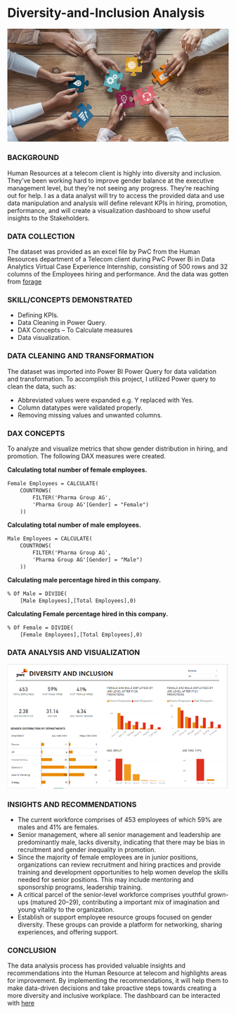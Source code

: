 # Diversity-and-Inclusion Analysis

![](diw.jpg)

### BACKGROUND
Human Resources at a telecom client is highly into diversity and inclusion. They’ve been working hard to improve gender balance at the executive management level, but they’re not seeing any progress. They’re reaching out for help. I as a data analyst will try to access the provided data and use data manipulation and analysis will define relevant KPIs in hiring, promotion, performance, and will create a visualization dashboard to show useful insights to the Stakeholders.

### DATA COLLECTION
The dataset was provided as an excel file by PwC from the Human Resources department of a Telecom client during PwC Power Bi in Data Analytics Virtual Case Experience Internship, consisting of 500 rows and 32 columns of the Employees hiring and performance. And the data was gotten from [forage](https://cdn.theforage.com/vinternships/companyassets/4sLyCPgmsy8DA6Dh3/03%20Diversity-Inclusion-Dataset.xlsx)

### SKILL/CONCEPTS DEMONSTRATED
- Defining KPIs.
- Data Cleaning in Power Query.
- DAX Concepts – To Calculate measures
- Data visualization.

### DATA CLEANING AND TRANSFORMATION
The dataset was imported into Power BI Power Query for data validation and transformation.
To accomplish this project, I utilized Power query to clean the data, such as:
- Abbreviated values were expanded e.g. Y replaced with Yes.
- Column datatypes were validated properly.
- Removing missing values and unwanted columns.

### DAX CONCEPTS
To analyze and visualize metrics that show gender distribution in hiring, and promotion. The following DAX measures were created.

**Calculating total number of female employees.**

```
Female Employees = CALCULATE(
    COUNTROWS(
        FILTER('Pharma Group AG',
        'Pharma Group AG'[Gender] = "Female")
    ))
```
**Calculating total number of male employees.**

```
Male Employees = CALCULATE(
    COUNTROWS(
        FILTER('Pharma Group AG',
        'Pharma Group AG'[Gender] = "Male")
    ))
```
**Calculating male percentage hired in this company.**
```
% Of Male = DIVIDE(
    [Male Employees],[Total Employees],0)
```
**Calculating Female percentage hired in this company.**
```
% Of Female = DIVIDE(
    [Female Employees],[Total Employees],0)
```

### DATA ANALYSIS AND VISUALIZATION
![](Diversity&Inclusion.PNG)
### INSIGHTS AND RECOMMENDATIONS
- The current workforce comprises of 453 employees of which 59% are males and 41% are females.
- Senior management, where all senior management and leadership are predominantly male, lacks diversity, indicating that there may be bias in recruitment and gender inequality in promotion.
- Since the majority of female employees are in junior positions, organizations can review recruitment and hiring practices and provide training and development opportunities to help women develop the skills needed for senior positions. This may include mentoring and sponsorship programs, leadership training.
- A critical parcel of the senior-level workforce comprises youthful grown-ups (matured 20–29), contributing a important mix of imagination and young vitality to the organization.
- Establish or support employee resource groups focused on gender diversity. These groups can provide a platform for networking, sharing experiences, and offering support.

### CONCLUSION
The data analysis process has provided valuable insights and recommendations into the Human Resource at telecom and highlights areas for improvement. By implementing the recommendations, it will help them to make data-driven decisions and take proactive steps towards creating a more diversity and inclusive workplace. The dashboard can be interacted with [here](https://app.powerbi.com/view?r=eyJrIjoiOGJjYWUyNTUtNzkyYS00NWZjLWI4ZTItNjcyN2Y1OTFmNmJkIiwidCI6ImU0MmEzYmQ0LWExZDQtNDQ2OS1hNTNjLTMwNmQ3YmUzYmI4NSJ9)
